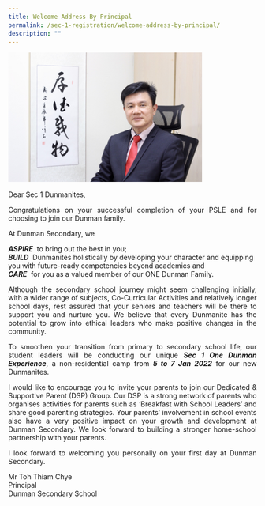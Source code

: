 ```yaml
---
title: Welcome Address By Principal
permalink: /sec-1-registration/welcome-address-by-principal/
description: ""
---
```

<img src="/images/Sec%201%20Registration/Mr%20Toh_1.jpeg" style="width:78%">

Dear Sec 1 Dunmanites,  

<p style="text-align: justify;">Congratulations on your successful completion of your PSLE and for choosing to join our Dunman family.</p>

At Dunman Secondary, we

***ASPIRE***  to bring out the best in you;<br>
***BUILD***  Dunmanites holistically by developing your character and equipping you with future-ready competencies beyond academics and<br>
***CARE***  for you as a valued member of our ONE Dunman Family.

<p style="text-align: justify;">Although the secondary school journey might seem challenging initially, with a wider range of subjects, Co-Curricular Activities and relatively longer school days, rest assured that your seniors and teachers will be there to support you and nurture you. We believe that every Dunmanite has the potential to grow into ethical leaders who make positive changes in the community.</p>

<p style="text-align: justify;">To smoothen your transition from primary to secondary school life, our student leaders will be conducting our unique <b><i>Sec 1 One Dunman Experience</i></b>, a non-residential camp from <b><i>5 to 7 Jan 2022</i></b> for our new Dunmanites.</p>

<p style="text-align: justify;">I would like to encourage you to invite your parents to join our Dedicated & Supportive Parent (DSP) Group. Our DSP is a strong network of parents who organises activities for parents such as ‘Breakfast with School Leaders’ and share good parenting strategies. Your parents’ involvement in school events also have a very positive impact on your growth and development at Dunman Secondary. We look forward to building a stronger home-school partnership with your parents.</p>

<p style="text-align: justify;">I look forward to welcoming you personally on your first day at Dunman Secondary.</p>

Mr Toh Thiam Chye<br>
Principal<br>
Dunman Secondary School